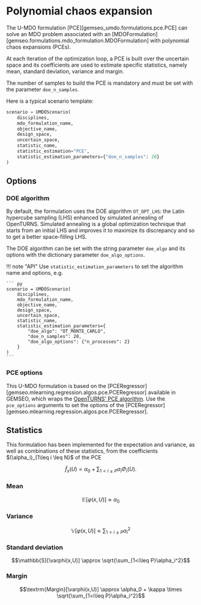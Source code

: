 <!--
 Copyright 2021 IRT Saint Exupéry, https://www.irt-saintexupery.com

 This work is licensed under the Creative Commons Attribution-ShareAlike 4.0
 International License. To view a copy of this license, visit
 http://creativecommons.org/licenses/by-sa/4.0/ or send a letter to Creative
 Commons, PO Box 1866, Mountain View, CA 94042, USA.
-->

# Polynomial chaos expansion

The U-MDO formulation [PCE][gemseo_umdo.formulations.pce.PCE]
can solve an MDO problem
associated with an [MDOFormulation][gemseo.formulations.mdo_formulation.MDOFormulation]
with polynomial chaos expansions (PCEs).

At each iteration of the optimization loop,
a PCE is built over the uncertain space
and its coefficients are used to estimate specific statistics,
namely mean, standard deviation, variance and margin.

The number of samples to build the PCE is mandatory
and must be set with the parameter `doe_n_samples`.

Here is a typical scenario template:

``` py
scenario = UMDOScenario(
    disciplines,
    mdo_formulation_name,
    objective_name,
    design_space,
    uncertain_space,
    statistic_name,
    statistic_estimation="PCE",
    statistic_estimation_parameters={"doe_n_samples": 20}
)
```

## Options

### DOE algorithm

By default,
the formulation uses the DOE algorithm `OT_OPT_LHS`:
the Latin hypercube sampling (LHS)
enhanced by simulated annealing
of OpenTURNS.
Simulated annealing is a global optimization technique that
starts from an initial LHS
and improves it to maximize its discrepancy
and so to get a better space-filling LHS.

The DOE algorithm can be set with the string parameter `doe_algo`
and its options with the dictionary parameter `doe_algo_options`.

!!! note "API"
    Use `statistic_estimation_parameters`
    to set the algorithm name and options,
    e.g.

    ``` py
    scenario = UMDOScenario(
        disciplines,
        mdo_formulation_name,
        objective_name,
        design_space,
        uncertain_space,
        statistic_name,
        statistic_estimation_parameters={
            "doe_algo": "OT_MONTE_CARLO",
            "doe_n_samples": 20,
            "doe_algo_options": {"n_processes": 2}
        }
    )
    ```

### PCE options

This U-MDO formulation is based on the [PCERegressor][gemseo.mlearning.regression.algos.pce.PCERegressor] available in GEMSEO,
which wraps the [OpenTURNS' PCE algorithm](https://openturns.github.io/openturns/latest/user_manual/response_surface/_generated/openturns.FunctionalChaosAlgorithm.html).
Use the `pce_options` arguments to set the options of the [PCERegressor][gemseo.mlearning.regression.algos.pce.PCERegressor].

## Statistics

This formulation has been implemented for the expectation and variance,
as well as combinations of these statistics,
from the coefficients $(\alpha_i)_{1\leq i \leq N\}$ of the PCE

$$\hat{f}_x(U)=\alpha_0 + \sum_{1<i\leq P}\alpha_i\Phi_i(U).$$

### Mean

$$\mathbb{E}[\varphi(x,U)] \approx \alpha_0$$

### Variance

$$\mathbb{V}[\varphi(x,U)] \approx \sum_{1<i\leq P}\alpha_i^2$$

### Standard deviation

$$\mathbb{S}[\varphi(x,U)] \approx \sqrt{\sum_{1<i\leq P}\alpha_i^2}$$

### Margin

$$\textrm{Margin}[\varphi(x,U)] \approx \alpha_0 + \kappa \times \sqrt{\sum_{1<i\leq P}\alpha_i^2}$$

